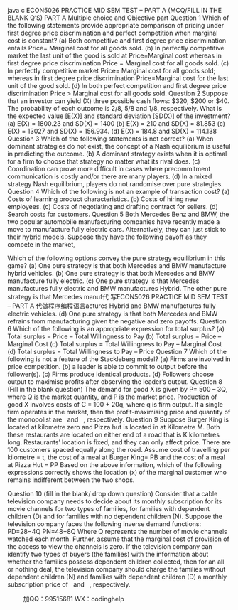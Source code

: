 java c
ECON5026
PRACTICE MID SEM TEST – PART A (MCQ/FILL IN THE BLANK Q’S)
PART A
Multiple choice and Objective part
Question 1
Which of the following statements provide appropriate comparison of pricing under first degree price discrimination and perfect competition when marginal cost is constant?
(a) Both competitive and first degree price discrimination entails Price= Marginal cost for all goods sold.
(b) In perfectly competitive market the last unit of the good is sold at Price=Marginal cost whereas in first degree price discrimination Price = Marginal cost for all goods sold.
(c) In perfectly competitive market Price= Marginal cost for all goods sold; whereas in first degree price discrimination Price=Marginal cost for the last unit of the good sold.
(d) In both perfect competition and first degree price discrimination Price > Marginal cost for all goods sold.
Question 2
Suppose that an investor can yield (X) three possible cash flows: $320, $200 or $40. The probability of each outcome is 2/8, 5/8 and 1/8, respectively. What is the expected value [E(X)] and standard deviation [SD(X)] of the investment?
(a) E(X) = 1800.23 and SD(X) = 1400
(b) E(X) = 210 and SD(X) = 81.853
(c) E(X) = 13027 and SD(X) = 156.934.
(d) E(X) = 184.8 and SD(X) = 114.138
Question 3
Which of the following statements is not correct?
(a) When dominant strategies do not exist, the concept of a Nash equilibrium is useful in predicting the outcome.
(b) A dominant strategy exists when it is optimal for a firm to choose that strategy no matter what its rival does.
(c) Coordination can prove more difficult in cases where precommitment communication is costly and/or there are many players.
(d) In a mixed strategy Nash equilibrium, players do not randomise over pure strategies.
Question 4
Which of the following is not an example of transaction cost?
(a) Costs of learning product characteristics.
(b) Costs of hiring new employees.
(c) Costs of negotiating and drafting contract for sellers.
(d) Search costs for customers.
Question 5
Both Mercedes Benz and BMW, the two popular automobile manufacturing companies have recently made a move to manufacture fully electric cars. Alternatively, they can just stick to their hybrid models. Suppose they have the following payoff as they compete in the market,

Which of the following options convey the pure strategy equilibrium in this game?
(a) One pure strategy is that both Mercedes and BMW manufacture hybrid vehicles.
(b) One pure strategy is that both Mercedes and BMW manufacture fully electric.
(c) One pure strategy is that Mercedes manufactures fully electric and BMW manufactures Hybrid. The other pure strategy is that Mercedes manuf代 写ECON5026 PRACTICE MID SEM TEST – PART A
代做程序编程语言actures Hybrid and BMW manufactures fully electric vehicles.
(d) One pure strategy is that both Mercedes and BMW refrains from manufacturing given the negative and zero payoffs.
Question 6
Which of the following is an appropriate expression for total surplus?
(a) Total surplus = Price – Total Willingness to Pay
(b) Total surplus = Price – Marginal Cost
(c) Total surplus = Total Willingness to Pay – Marginal Cost
(d) Total surplus = Total Willingness to Pay – Price
Question 7
Which of the following is not a feature of the Stackleberg model?
(a) Firms are involved in price competition.
(b) a leader is able to commit to output before the follower(s).
(c) Firms produce identical products.
(d) Followers choose output to maximise profits after observing the leader’s output.
Question 8 (Fill in the blank question)
The demand for good X is given by P= 500 – 3Q, where Q is the market quantity, and P is the market price. Production of good X involves costs of C = 100 + 20q, where q is firm output. If a single firm operates in the market, then the profit-maximising price and quantity of the monopolist are   and   , respectively.
Question 9
Suppose Burger King is located at kilometre zero and Pizza hut is located in at Kilometre M. Both these restaurants are located on either end of a road that is K kilometres long. Restaurants’ location is fixed, and they can only affect price. There are 100 customers spaced equally along the road. Assume cost of travelling per kilometre = t, the cost of a meal at Burger King= PB and the cost of a meal at Pizza Hut = PP Based on the above information, which of the following expressions correctly shows the location (x) of the marginal customer who remains indifferent between the two shops.

Question 10 (fill in the blank/ drop down question)
Consider that a cable television company needs to decide about its monthly subscription for its movie channels for two types of families, for families with dependent children (D) and for families with no dependent children (N). Suppose the television company faces the following inverse demand functions:
PD=28−4Q
PN=48−8Q
Where Q represents the number of movie channels watched each month. Further, assume that the marginal cost of provision of the access to view the channels is zero. If the television company can identify two types of buyers (the families) with the information about whether the families possess dependent children collected, then for an all or nothing deal, the television company should charge the families without dependent children (N) and families with dependent children (D) a monthly subscription price of   and   , respectively.







         
加QQ：99515681  WX：codinghelp
